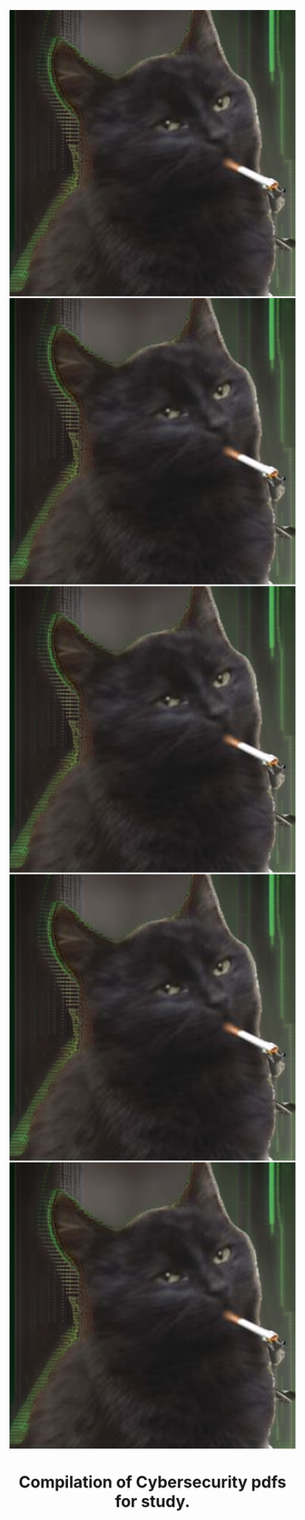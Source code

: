 ![logo](smus.png)![logo](smus.png)![logo](smus.png)![logo](smus.png)![logo](smus.png)
<h1 align="center">Compilation of Cybersecurity pdfs for study.</h1>

